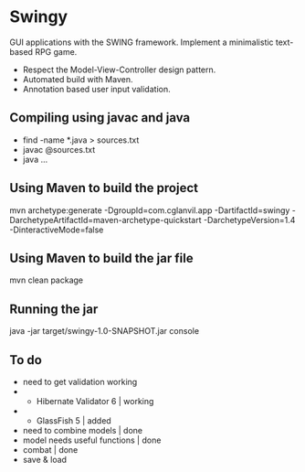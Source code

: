 # Swingy

GUI applications with the SWING framework. Implement a minimalistic text-based RPG game.

- Respect the Model-View-Controller design pattern.
- Automated build with Maven.
- Annotation based user input validation.

## Compiling using javac and java

- find -name *.java > sources.txt
- javac @sources.txt
- java ...

## Using Maven to build the project

mvn archetype:generate -DgroupId=com.cglanvil.app -DartifactId=swingy -DarchetypeArtifactId=maven-archetype-quickstart -DarchetypeVersion=1.4 -DinteractiveMode=false

## Using Maven to build the jar file

mvn clean package

## Running the jar

java -jar target/swingy-1.0-SNAPSHOT.jar console

## To do

- need to get validation working
- - Hibernate Validator 6 | working
- - GlassFish 5 | added
- need to combine models | done
- model needs useful functions | done
- combat | done
- save & load
